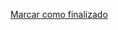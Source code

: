 <a onclick="test()" href="http://localhost:8080/finish/basic-directories" target="_parent" class="btn primary-btn">Marcar como finalizado</a>
